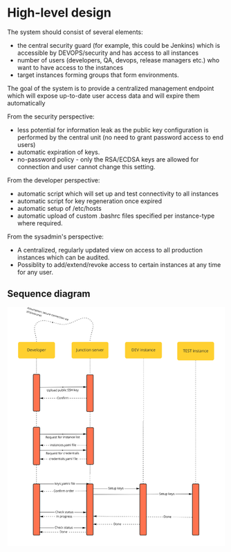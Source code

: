 # High-level design

The system should consist of several elements:
- the central security guard (for example, this could be Jenkins) which is accessible by DEVOPS/security and has access to all instances
- number of users (developers, QA, devops, release managers etc.) who want to have access to the instances
- target instances forming groups that form environments.

The goal of the system is to provide a centralized management endpoint which will expose up-to-date user access data and will expire them automatically

From the security perspective:
- less potential for information leak as the public key configuration is performed by the central unit (no need to grant password access to end users)
- automatic expiration of keys.
- no-password policy - only the RSA/ECDSA keys are allowed for connection and user cannot change this setting.

From the developer perspective:
- automatic script which will set up and test connectivity to all instances
- automatic script for key regeneration once expired
- automatic setup of /etc/hosts
- automatic upload of custom .bashrc files specified per instance-type where required.

From the sysadmin's perspective:
- A centralized, regularly updated view on access to all production instances which can be audited.
- Possiblity to add/extend/revoke access to certain instances at any time for any user.

## Sequence diagram

![Sequnce diagram for Junction server](uml-sequence-diagram.jpg)